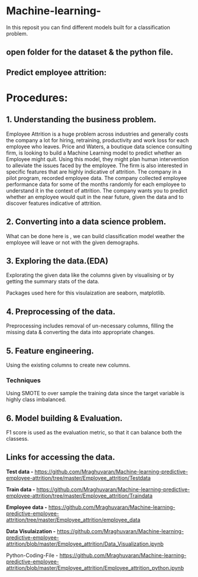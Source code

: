 # Machine-learning-
In this reposit you can find different models built for a classification problem.


## open folder for the dataset & the python file. 
## Predict employee attrition:

# Procedures: 

## 1. Understanding the business problem. 

Employee Attrition is a huge problem across industries and generally costs the company a lot for
hiring, retraining, productivity and work loss for each employee who leaves. Price and Waters, a
boutique data science consulting firm, is looking to build a Machine Learning model to predict
whether an Employee might quit. Using this model, they might plan human intervention to alleviate
the issues faced by the employee. The firm is also interested in specific features that are highly
indicative of attrition.
The company in a pilot program, recorded employee data. The company collected employee
performance data for some of the months randomly for each employee to understand it in the context of attrition.
The company wants you to predict whether an employee would quit in the near future, given the data and to discover features
indicative of attrition.


## 2. Converting into a data science problem. 

What can be done here is , we can build classification model weather the employee will leave or not with the given demographs.

## 3. Exploring the data.(EDA)

Explorating the given data like  the columns given by visualising or by getting the summary stats of the data.

Packages used here for this visulaization are seaborn, matplotlib. 

## 4. Preprocessing of the data. 

Preprocessing includes removal of un-necessary columns, filling the missing data & converting the data into appropriate changes.

## 5. Feature engineering. 

Using the existing columns to create new columns. 


### Techniques 

Using SMOTE to over sample the training data since the target variable is highly class imbalanced. 

## 6. Model building & Evaluation.

F1 score is used as the evaluation metric, so that it can balance both the classess. 

## Links for accessing the data. 

**Test data -** https://github.com/Mraghuvaran/Machine-learning-predictive-employee-attrition/tree/master/Employee_attrition/Testdata

**Train data -** https://github.com/Mraghuvaran/Machine-learning-predictive-employee-attrition/tree/master/Employee_attrition/Traindata

**Employee data -** https://github.com/Mraghuvaran/Machine-learning-predictive-employee-attrition/tree/master/Employee_attrition/employee_data 

**Data Visulaization -** https://github.com/Mraghuvaran/Machine-learning-predictive-employee-attrition/blob/master/Employee_attrition/Data_Visualization.ipynb

Python-Coding-File - https://github.com/Mraghuvaran/Machine-learning-predictive-employee-attrition/blob/master/Employee_attrition/Employee_attrition_python.ipynb

